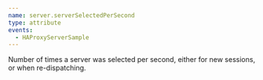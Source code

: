 ```yaml
---
name: server.serverSelectedPerSecond
type: attribute
events:
  - HAProxyServerSample
---
```


Number of times a server was selected per second, either for new sessions, or when re-dispatching.